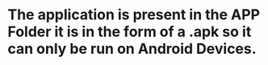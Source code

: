 # The application is present in the APP Folder it is in the form of a .apk so it can only be run on Android Devices.
